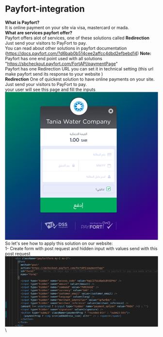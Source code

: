# Payfort-integration
**What is Payfort?**\
It is online payment on your site via visa, mastercard or mada.\
**What are services payfort offer?**\
Payfort offers alot of services, one of these solutions called **Redirection** Just send your visitors to PayFort to pay.\
You can read about other solutions in payfort documentation (https://docs.payfort.com/?d6bab0b514cee2affcc4dbd2efbebd14)
**Note:**\
Payfort has one end point used with all solutions "https://sbcheckout.payfort.com/FortAPI/paymentPage" \
Payfort has one Redirection URL you can set it in technical setting (this url make payfort send its response to your website )\
**Redirection** One of quickest solution to have online payments on your site. Just send your visitors to PayFort to pay. \
your user will see this page and fill the inputs \
![alt text](https://github.com/Merna-Zakaria/Payfort-integration/blob/master/payfort-1.png?raw=true) \
So let's see how to apply this solution on our website: \
1- Create form with post request and hidden input with values send with this post request \
![alt text](https://github.com/Merna-Zakaria/Payfort-integration/blob/master/payfort-2.png?raw=true) \


